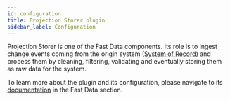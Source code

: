 ```yaml
---
id: configuration
title: Projection Storer plugin
sidebar_label: Configuration
---
```


<!--
WARNING: this file was automatically generated by Mia-Platform Doc Aggregator.
DO NOT MODIFY IT BY HAND.
Instead, modify the source file and run the aggregator to regenerate this file.
-->

Projection Storer is one of the Fast Data components. Its role is to ingest change events coming from the
origin system ([System of Record](/fast_data/the_basics.md#system-of-records-sor)) and process them by cleaning, filtering, validating and eventually storing them as raw data for the system.

To learn more about the plugin and its configuration, please navigate to its [documentation](/fast_data/projection_storer.md) in the Fast Data section.
